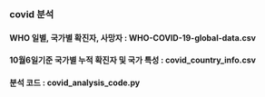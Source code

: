 ### covid 분석

#### WHO 일별, 국가별 확진자, 사망자 : WHO-COVID-19-global-data.csv
#### 10월6일기준 국가별 누적 확진자 및 국가 특성 : covid_country_info.csv
#### 분석 코드 : covid_analysis_code.py
